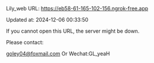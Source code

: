 Lily_web URL: https://eb58-61-165-102-156.ngrok-free.app

Updated at: 2024-12-06 00:33:50

If you cannot open this URL, the server might be down.

Please contact: 

goley04@foxmail.com Or Wechat:GL_yeaH